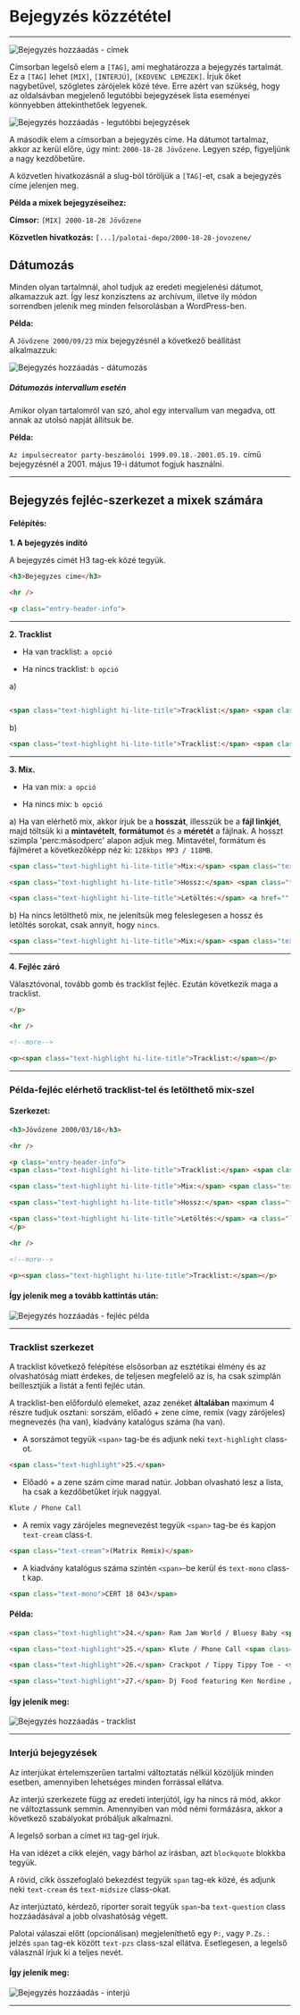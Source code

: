 # Bejegyzés közzététel

---

![Bejegyzés hozzáadás - címek](bejegyzes-hozzaadas-cimek.png)

Címsorban legelső elem a `[TAG]`, ami meghatározza a bejegyzés tartalmát. Ez a `[TAG]` lehet `[MIX]`, `[INTERJÚ]`, `[KEDVENC LEMEZEK]`. Írjuk őket nagybetűvel, szögletes zárójelek közé téve. Erre azért van szükség, hogy az oldalsávban megjelenő legutóbbi bejegyzések lista eseményei könnyebben áttekinthetőek legyenek.

![Bejegyzés hozzáadás - legutóbbi bejegyzések](bejegyzes-hozzaadas-legutobbiak.png)

A második elem a címsorban a bejegyzés címe. Ha dátumot tartalmaz, akkor az kerül előre, úgy mint: `2000-18-28 Jövőzene`. Legyen szép, figyeljünk a nagy kezdőbetűre.

A közvetlen hivatkozásnál a slug-ból töröljük a `[TAG]`-et, csak a bejegyzés címe jelenjen meg.

**Példa a mixek bejegyzéseihez:**

**Címsor:** `[MIX] 2000-18-28 Jövőzene`

**Közvetlen hivatkozás:** `[...]/palotai-depo/2000-18-28-jovozene/`

## Dátumozás

Minden olyan tartalmnál, ahol tudjuk az eredeti megjelenési dátumot, alkamazzuk azt.
Így lesz konzisztens az archívum, illetve ily módon sorrendben jelenik meg minden
felsorolásban a WordPress-ben.

**Példa:**

A `Jövőzene 2000/09/23` mix bejegyzésnél a következő beállítást alkalmazzuk:

![Bejegyzés hozzáadás - dátumozás](bejegyzes-hozzaadas-datum.png)

##### Dátumozás intervallum esetén

Amikor olyan tartalomról van szó, ahol egy intervallum van megadva, ott annak az utolsó
napját állítsuk be.

**Példa:**

`Az impulsecreator party-beszámolói 1999.09.18.-2001.05.19.` című bejegyzésnél a 2001. május 19-i
dátumot fogjuk használni.

---

## Bejegyzés fejléc-szerkezet a mixek számára

#### Felépítés:

**1. A bejegyzés indító**

A bejegyzés címét H3 tag-ek közé tegyük.

```HTML
<h3>Bejegyzes cime</h3>

<hr />

<p class="entry-header-info">
```

---

**2. Tracklist**

+ Ha van tracklist: `a opció`

+ Ha nincs tracklist: `b opció`

a)

``` HTML

<span class="text-highlight hi-lite-title">Tracklist:</span> <span class="text-highlight hi-lite-content hi-lite-yes">van &#10003;</span>

```

b)

``` HTML
<span class="text-highlight hi-lite-title">Tracklist:</span> <span class="text-highlight hi-lite-content hi-lite-no">nincs &#10008;</span>
```

---

**3. Mix.**

+ Ha van mix: `a opció`

+ Ha nincs mix: `b opció`

a) Ha van elérhető mix, akkor írjuk be a **hosszát**, illesszük be a **fájl linkjét**, majd töltsük ki a **mintavételt**, **formátumot** és a **méretét** a fájlnak. A hosszt szimpla 'perc:másodperc' alapon adjuk meg. Mintavétel, formátum és fájlméret a következőképp néz ki: `128kbps MP3 / 118MB`.

``` HTML
<span class="text-highlight hi-lite-title">Mix:</span> <span class="text-highlight hi-lite-content hi-lite-yes">van &#10003;</span>

<span class="text-highlight hi-lite-title">Hossz:</span> <span class="text-highlight hi-lite-content hi-lite-yes">?</span>

<span class="text-highlight hi-lite-title">Letöltés:</span> <a href="" class="letoltes"><span class="text-highlight hi-lite-content hi-lite-yes">?kbps MP3 / ?MB &#8628;</span></a>
```

b) Ha nincs letölthető mix, ne jelenítsük meg feleslegesen a hossz és letöltés sorokat, csak annyit, hogy `nincs`.

``` HTML
<span class="text-highlight hi-lite-title">Mix:</span> <span class="text-highlight hi-lite-content hi-lite-no">nincs &#10008;</span>
```

---

**4. Fejléc záró**

Választóvonal, tovább gomb és tracklist fejléc. Ezután következik maga a tracklist.

``` HTML
</p>

<hr />

<!--more-->

<p><span class="text-highlight hi-lite-title">Tracklist:</span></p>
```

---

### Példa-fejléc elérhető tracklist-tel és letölthető mix-szel

#### Szerkezet:

``` HTML
<h3>Jövőzene 2000/03/18</h3>

<hr />

<p class="entry-header-info">
<span class="text-highlight hi-lite-title">Tracklist:</span> <span class="text-highlight hi-lite-content hi-lite-yes">van &#10003;</span>

<span class="text-highlight hi-lite-title">Mix:</span> <span class="text-highlight hi-lite-content hi-lite-yes">van &#10003;</span>

<span class="text-highlight hi-lite-title">Hossz:</span> <span class="text-highlight hi-lite-content hi-lite-yes">103:18</span>

<span class="text-highlight hi-lite-title">Letöltés:</span> <a class="letoltes" href=""><span class="text-highlight hi-lite-content hi-lite-yes">160kbps MP3 / 118MB &#8628;</span></a>
</p>

<hr />

<!--more-->

<p><span class="text-highlight hi-lite-title">Tracklist:</span></p>
```

#### Így jelenik meg a tovább kattintás után:

![Bejegyzés hozzáadás - fejléc példa](bejegyzes-hozzaadas-fejlec-pelda.png)

---

### Tracklist szerkezet

A tracklist következő felépítése elsősorban az esztétikai élmény és az olvashatóság miatt érdekes, de teljesen megfelelő az is, ha csak szimplán beillesztjük a listát a fenti fejléc után.

A tracklist-ben előforduló elemeket, azaz zenéket **általában** maximum 4 részre tudjuk osztani: sorszám, előadó + zene címe, remix (vagy zárójeles) megnevezés (ha van), kiadvány katalógus száma (ha van).

+ A sorszámot tegyük `<span>` tag-be és adjunk neki `text-highlight` class-ot.
``` HTML
<span class="text-highlight">25.</span>
```

+ Előadó + a zene szám címe marad natúr. Jobban olvasható lesz a lista, ha csak a kezdőbetűket írjuk naggyal.
``` HTML
Klute / Phone Call
```

+ A remix vagy zárójeles megnevezést tegyük `<span>` tag-be és kapjon `text-cream` class-t.
``` HTML
<span class="text-cream">(Matrix Remix)</span>
```

+ A kiadvány katalógus száma szintén `<span>`-be kerül és `text-mono` class-t kap.
``` HTML
<span class="text-mono">CERT 18 043</span>
```

#### Példa:

``` HTML
<span class="text-highlight">24.</span> Ram Jam World / Bluesy Baby <span class="text-cream">(Ed Rush & Optical Remix)</span> - <span class="text-mono">F-111</span>

<span class="text-highlight">25.</span> Klute / Phone Call <span class="text-cream">(Matrix Remix)</span> - <span class="text-mono">CERT 18 043</span>

<span class="text-highlight">26.</span> Crackpot / Tippy Tippy Toe - <span class="text-mono">TUCH 042</span>

<span class="text-highlight">27.</span> Dj Food featuring Ken Nordine / The Ageing Young Rebel <span class="text-cream">(Gentle Cruelty)</span> - <span class="text-mono">ZEN LP 049</span>
```

#### Így jelenik meg:

![Bejegyzés hozzáadás - tracklist](bejegyzes-hozzaadas-tracklist.png)

---

### Interjú bejegyzések

Az interjúkat értelemszerűen tartalmi változtatás nélkül közöljük minden esetben, amennyiben lehetséges minden forrással ellátva.

Az interjú szerkezete függ az eredeti interjútól, így ha nincs rá mód, akkor ne változtassunk semmin. Amennyiben van mód némi formázásra, akkor a következő szabályokat próbáljuk alkalmazni.

A legelső sorban a címet `H3` tag-gel írjuk.

Ha van idézet a cikk elején, vagy bárhol az írásban, azt `blockquote` blokkba tegyük.

A rövid, cikk összefoglaló bekezdést tegyük `span` tag-ek közé, és adjunk neki `text-cream` és `text-midsize` class-okat.

Az interjúztató, kérdező, riporter sorait tegyük `span`-ba `text-question` class hozzáadásával a jobb olvashatóság végett.

Palotai válaszai előtt (opcionálisan) megjeleníthető egy `P:`, vagy `P.Zs.:` jelzés `span` tag-ek között `text-pzs` class-szal ellátva. Esetlegesen, a legelső válasznál írjuk ki a teljes nevét.

#### Így jelenik meg:

![Bejegyzés hozzáadás - interjú](bejegyzes-hozzaadas-interju.png)

---


